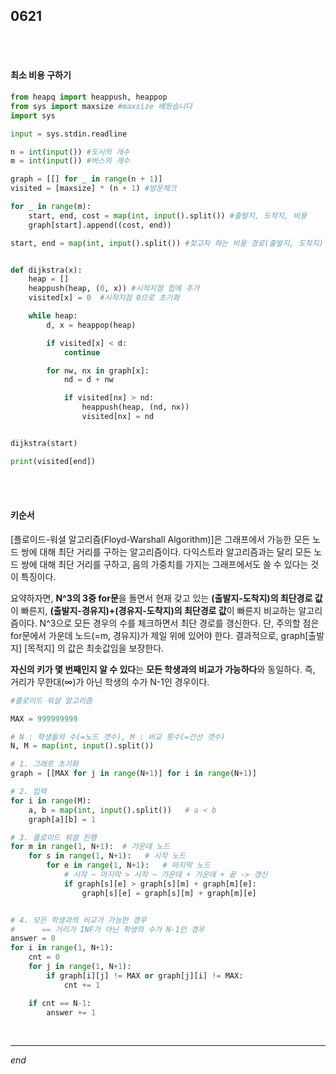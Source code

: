 ## 0621

<br>

<br>

#### 최소 비용 구하기

```python
from heapq import heappush, heappop
from sys import maxsize #maxsize 배웠습니다
import sys

input = sys.stdin.readline

n = int(input()) #도시의 개수
m = int(input()) #버스의 개수

graph = [[] for _ in range(n + 1)]
visited = [maxsize] * (n + 1) #방문체크

for _ in range(m):
    start, end, cost = map(int, input().split()) #출발지, 도착지, 비용
    graph[start].append((cost, end))

start, end = map(int, input().split()) #찾고자 하는 비용 경로(출발지, 도착지)


def dijkstra(x):
    heap = []
    heappush(heap, (0, x)) #시작지점 힙에 추가
    visited[x] = 0  #시작지점 0으로 초기화

    while heap:
        d, x = heappop(heap)

        if visited[x] < d:
            continue

        for nw, nx in graph[x]:
            nd = d + nw

            if visited[nx] > nd:
                heappush(heap, (nd, nx))
                visited[nx] = nd


dijkstra(start)

print(visited[end])
```

<br>

<br>

#### 키순서

[플로이드-워셜 알고리즘(Floyd-Warshall Algorithm)]은 그래프에서 가능한 모든 노드 쌍에 대해 최단 거리를 구하는 알고리즘이다. 다익스트라 알고리즘과는 달리 모든 노드 쌍에 대해 최단 거리를 구하고, 음의 가중치를 가지는 그래프에서도 쓸 수 있다는 것이 특징이다.

요약하자면, **N^3의 3중 for문**을 돌면서 현재 갖고 있는 **(출발지-도착지)의 최단경로 값**이 빠른지, **(출발지-경유지)+(경유지-도착지)의 최단경로 값**이 빠른지 비교하는 알고리즘이다.
N^3으로 모든 경우의 수를 체크하면서 최단 경로를 갱신한다. 단, 주의할 점은 for문에서 가운데 노드(=m, 경유지)가 제일 위에 있어야 한다. 결과적으로, graph[출발지] [목적지] 의 값은 최솟값임을 보장한다.

**자신의 키가 몇 번째인지 알 수 있다**는 **모든 학생과의 비교가 가능하다**와 동일하다. 즉, 거리가 무한대(∞)가 아닌 학생의 수가 N-1인 경우이다.

```python
#플로이드 워샬 알고리즘

MAX = 999999999

# N : 학생들의 수(=노드 갯수), M : 비교 횟수(=간선 갯수)
N, M = map(int, input().split())

# 1. 그래프 초기화
graph = [[MAX for j in range(N+1)] for i in range(N+1)]

# 2. 입력
for i in range(M):
    a, b = map(int, input().split())   # a < b
    graph[a][b] = 1

# 3. 플로이드 워셜 진행
for m in range(1, N+1):  # 가운데 노드
    for s in range(1, N+1):   # 시작 노드
        for e in range(1, N+1):   # 마지막 노드
            # 시작 ~ 마지막 > 시작 ~ 가운데 + 가운데 + 끝 -> 갱신
            if graph[s][e] > graph[s][m] + graph[m][e]:
                graph[s][e] = graph[s][m] + graph[m][e]


# 4. 모든 학생과의 비교가 가능한 경우
#      == 거리가 INF가 아닌 학생의 수가 N-1인 경우
answer = 0
for i in range(1, N+1):
    cnt = 0
    for j in range(1, N+1):
        if graph[i][j] != MAX or graph[j][i] != MAX:
            cnt += 1

    if cnt == N-1:
        answer += 1

```

<br>

---

*end*